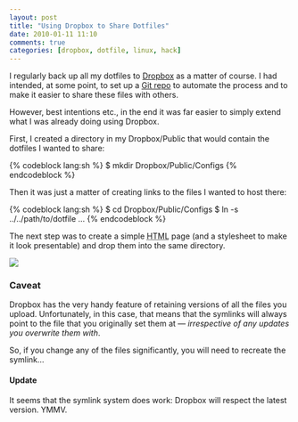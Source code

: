 ```yaml
---
layout: post
title: "Using Dropbox to Share Dotfiles"
date: 2010-01-11 11:10
comments: true
categories: [dropbox, dotfile, linux, hack]
---
```

I regularly back up all my dotfiles to <a href="http://www.dropbox.com/" title="Synch your computers securely...">Dropbox</a> 
as a matter of course. I had intended, at some point, to set up a 
<a href="http://git-scm.com/" title="Online version control system">Git repo</a> to automate the process and to make it easier to share these files with others.

However, best intentions etc., in the end it was far easier to simply extend what I was already doing using Dropbox.

First, I created a directory in my <span class="file">Dropbox/Public</span> that would contain the dotfiles I wanted to share:

{% codeblock lang:sh %}
$ mkdir Dropbox/Public/Configs
{% endcodeblock %}

Then it was just a matter of creating links to the files I wanted to host there:

{% codeblock lang:sh %}
$ cd Dropbox/Public/Configs
$ ln -s ../../path/to/dotfile
…
{% endcodeblock %}

The next step was to create a simple <acronym title="HyperText Markup Language">HTML</acronym> page 
(and a stylesheet to make it look presentable) and drop them into the same directory.

<a href="http://dl.dropbox.com/u/261312/Configs/index.html" title="jason's dotfile repo"><img src="http://dl.dropbox.com/u/261312/Blog-images/dropbox-repo.png"></a>

### Caveat ###
Dropbox has the very handy feature of retaining versions of all the files you upload. Unfortunately, in this case, that means that the symlinks will always point to the file that you originally set them at — <em>irrespective of any updates you overwrite them with</em>.

So, if you change any of the files significantly, you will need to recreate the symlink…

#### Update ####
It seems that the symlink system does work: Dropbox will respect the latest version. YMMV.
